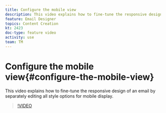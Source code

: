 ```yaml
---
title: Configure the mobile view
description: This video explains how to fine-tune the responsive design of an email in Adobe Campaign Standard (ACS) by separately editing all style options for mobile display.
feature: Email Designer 
topics: Content Creation
kt: 2423
doc-type: feature video
activity: use
team: TM
---
```


# Configure the mobile view{#configure-the-mobile-view}

This video explains how to fine-tune the responsive design of an email by separately editing all style options for mobile display.

>[!VIDEO](https://video.tv.adobe.com/v/25919?quality=12)
